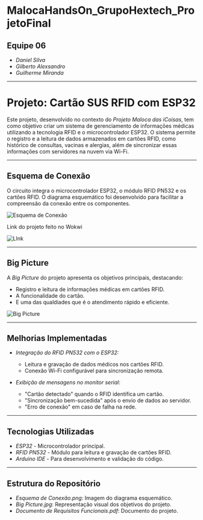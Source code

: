 # MalocaHandsOn_GrupoHextech_ProjetoFinal

## Equipe 06  
- *Daniel Silva*  
- *Gilberto Alexsandro*  
- *Guilherme Miranda*  

---

# Projeto: Cartão SUS RFID com ESP32  

Este projeto, desenvolvido no contexto do *Projeto Maloca das iCoisas*, tem como objetivo criar um sistema de gerenciamento de informações médicas utilizando a tecnologia RFID e o microcontrolador ESP32. O sistema permite o registro e a leitura de dados armazenados em cartões RFID, como histórico de consultas, vacinas e alergias, além de sincronizar essas informações com servidores na nuvem via Wi-Fi.  

---

## Esquema de Conexão  
O circuito integra o microcontrolador ESP32, o módulo RFID PN532 e os cartões RFID. O diagrama esquemático foi desenvolvido para facilitar a compreensão da conexão entre os componentes.  

![Esquema de Conexão](EsquemadeConexão.png)  

Link do projeto feito no Wokwi

![LInk](https://wokwi.com/projects/417202551334105089)  

---

## Big Picture  
A *Big Picture* do projeto apresenta os objetivos principais, destacando:  
- Registro e leitura de informações médicas em cartões RFID.  
- A funcionalidade do cartão.  
- E uma das qualdiades que é o atendimento rápido e eficiente.  

![Big Picture](Big%20Picture.jpg)  

---

## Melhorias Implementadas  
- *Integração do RFID PN532 com o ESP32:*  
  - Leitura e gravação de dados médicos nos cartões RFID.  
  - Conexão Wi-Fi configurável para sincronização remota.  
  
- *Exibição de mensagens no monitor serial:*  
  - "Cartão detectado" quando o RFID identifica um cartão.  
  - "Sincronização bem-sucedida" após o envio de dados ao servidor.  
  - "Erro de conexão" em caso de falha na rede.  


---

## Tecnologias Utilizadas  
- *ESP32* - Microcontrolador principal.  
- *RFID PN532* - Módulo para leitura e gravação de cartões RFID.  
- *Arduino IDE* - Para desenvolvimento e validação do código.  

---

## Estrutura do Repositório  
- *Esquema de Conexão.png*: Imagem do diagrama esquemático.  
- *Big Picture.jpg*: Representação visual dos objetivos do projeto.  
- *Documento de Requisitos Funcionais.pdf*: Documento do projeto.  
